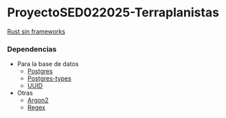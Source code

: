 # ProyectoSED022025-Terraplanistas

[Rust sin frameworks](https://doc.rust-lang.org/stable/)

### Dependencias
+ Para la base de datos
  + [Postgres](https://docs.rs/postgres/latest/postgres/)
  + [Postgres-types](https://docs.rs/postgres-types/latest/postgres_types/)
  + [UUID](https://docs.rs/uuid/latest/uuid/)
+ Otras
  + [Argon2](https://docs.rs/argon2/latest/argon2/)
  + [Regex](https://docs.rs/regex/latest/regex/)